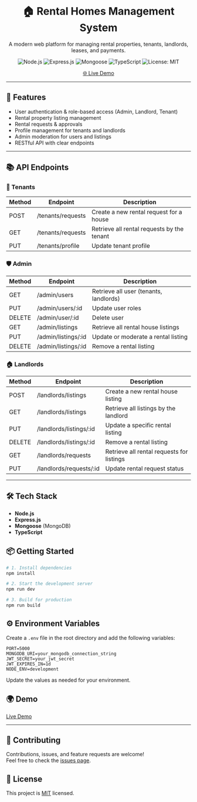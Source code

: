 

<div align="center">
  <h1>🏠 Rental Homes Management System</h1>
  <p>A modern web platform for managing rental properties, tenants, landlords, leases, and payments.</p>
  <p>
    <img src="https://img.shields.io/badge/Node.js-18.x-green?logo=node.js" alt="Node.js" />
    <img src="https://img.shields.io/badge/Express.js-4.x-blue?logo=express" alt="Express.js" />
    <img src="https://img.shields.io/badge/Mongoose-7.x-brightgreen?logo=mongodb" alt="Mongoose" />
    <img src="https://img.shields.io/badge/TypeScript-5.x-blue?logo=typescript" alt="TypeScript" />
    <img src="https://img.shields.io/badge/License-MIT-yellow" alt="License: MIT" />
  </p>
  <a href="https://rental-home-management-server.vercel.app/">🌐 Live Demo</a>
</div>

---

## 🚀 Features

- User authentication & role-based access (Admin, Landlord, Tenant)
- Rental property listing management
- Rental requests & approvals
- Profile management for tenants and landlords
- Admin moderation for users and listings
- RESTful API with clear endpoints

---

## 📚 API Endpoints

### 👤 Tenants
| Method | Endpoint                | Description                                 |
|--------|-------------------------|---------------------------------------------|
| POST   | /tenants/requests       | Create a new rental request for a house     |
| GET    | /tenants/requests       | Retrieve all rental requests by the tenant  |
| PUT    | /tenants/profile        | Update tenant profile                       |

### 🛡️ Admin
| Method | Endpoint                | Description                                 |
|--------|-------------------------|---------------------------------------------|
| GET    | /admin/users            | Retrieve all user (tenants, landlords)      |
| PUT    | /admin/users/:id        | Update user roles                           |
| DELETE | /admin/user/:id         | Delete user                                 |
| GET    | /admin/listings         | Retrieve all rental house listings          |
| PUT    | /admin/listings/:id     | Update or moderate a rental listing         |
| DELETE | /admin/listings/:id     | Remove a rental listing                     |

### 🏠 Landlords
| Method | Endpoint                    | Description                                 |
|--------|-----------------------------|---------------------------------------------|
| POST   | /landlords/listings         | Create a new rental house listing           |
| GET    | /landlords/listings         | Retrieve all listings by the landlord       |
| PUT    | /landlords/listings/:id     | Update a specific rental listing            |
| DELETE | /landlords/listings/:id     | Remove a rental listing                     |
| GET    | /landlords/requests         | Retrieve all rental requests for listings   |
| PUT    | /landlords/requests/:id     | Update rental request status                |

---

## 🛠️ Tech Stack

- **Node.js**
- **Express.js**
- **Mongoose** (MongoDB)
- **TypeScript**

## 📦 Getting Started

```bash
# 1. Install dependencies
npm install

# 2. Start the development server
npm run dev

# 3. Build for production
npm run build
```

## ⚙️ Environment Variables

Create a `.env` file in the root directory and add the following variables:

```env
PORT=5000
MONGODB_URI=your_mongodb_connection_string
JWT_SECRET=your_jwt_secret
JWT_EXPIRES_IN=1d
NODE_ENV=development
```

Update the values as needed for your environment.

## 🌍 Demo

[Live Demo](https://rental-home-management-server.vercel.app/)

---

## 🤝 Contributing

Contributions, issues, and feature requests are welcome!<br>
Feel free to check the [issues page](https://github.com/mdriaz60000/rental-home-management-server/issues).

## 📄 License

This project is [MIT](LICENSE) licensed.

